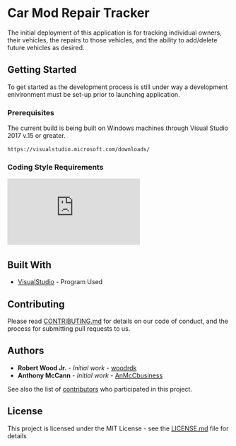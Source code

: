 # Car Mod Repair Tracker

The initial deployment of this application is for tracking individual owners, their vehicles, the repairs to those vehicles, and the ability to add/delete future vehicles as desired.

## Getting Started

To get started as the development process is still under way a development enivironment must be set-up prior to launching application.

### Prerequisites

The current build is being built on Windows machines through Visual Studio 2017 v.15 or greater.

```
https://visualstudio.microsoft.com/downloads/
```

### Coding Style Requirements

![alt text](https://github.com/woodrdk/CarRepairTracker/blob/master/CSharpCodingGuidelinesCheatsheet.pdf)


## Built With

* [VisualStudio](https://visualstudio.microsoft.com/) - Program Used

## Contributing

Please read [CONTRIBUTING.md](https://github.com/woodrdk/CarRepairTracker/blob/master/CONTRIBUTING.md) for details on our code of conduct, and the process for submitting pull requests to us.

## Authors

* **Robert Wood Jr.** - *Initial work* - [woodrdk](https://github.com/woodrdk)
* **Anthony McCann** - *Initial work* - [AnMcCbusiness](https://github.com/AnMcCbusiness)

See also the list of [contributors](https://github.com/woodrdk/CarRepairTracker/graphs/contributors) who participated in this project.

## License

This project is licensed under the MIT License - see the [LICENSE.md](LICENSE.md) file for details
